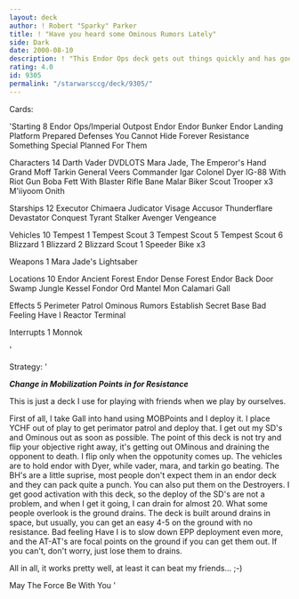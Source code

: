 ```yaml
---
layout: deck
author: ! Robert "Sparky" Parker
title: ! "Have you heard some Ominous Rumors Lately"
side: Dark
date: 2000-08-10
description: ! "This Endor Ops deck gets out things quickly and has good activation.  It drains a lot."
rating: 4.0
id: 9305
permalink: "/starwarsccg/deck/9305/"
---
```

Cards: 

'Starting 8
Endor Ops/Imperial Outpost
Endor
Endor Bunker
Endor Landing Platform
Prepared Defenses
You Cannot Hide Forever
Resistance
Something Special Planned For Them

Characters 14
Darth Vader
DVDLOTS
Mara Jade, The Emperor's Hand
Grand Moff Tarkin
General Veers
Commander Igar
Colonel Dyer
IG-88 With Riot Gun
Boba Fett With Blaster Rifle
Bane Malar
Biker Scout Trooper x3
M'iiyoom Onith

Starships 12
Executor
Chimaera
Judicator
Visage
Accusor
Thunderflare
Devastator
Conquest
Tyrant
Stalker
Avenger
Vengeance

Vehicles 10
Tempest 1
Tempest Scout 3
Tempest Scout 5
Tempest Scout 6
Blizzard 1
Blizzard 2
Blizzard Scout 1
Speeder Bike x3

Weapons 1
Mara Jade's Lightsaber

Locations 10
Endor Ancient Forest
Endor Dense Forest
Endor Back Door
Swamp
Jungle
Kessel
Fondor
Ord Mantel
Mon Calamari
Gall

Effects 5
Perimeter Patrol
Ominous Rumors
Establish Secret Base
Bad Feeling Have I
Reactor Terminal

Interrupts 1
Monnok

'

Strategy: '

***Change in Mobilization Points in for Resistance***

This is just a deck I use for playing with friends when we play by ourselves.

First of all, I take Gall into hand using MOBPoints and I deploy it.  I place YCHF out of play to get perimator patrol and deploy that.  I get out my SD's and Ominous out as soon as possible.  The point of this deck is not try and flip your objective right away, it's getting out OMinous and draining the opponent to death.  I flip only when the oppotunity comes up.  The vehicles are to hold endor with Dyer, while vader, mara, and tarkin go beating.  The BH's are a little suprise, most people don't expect them in an endor deck and they can pack quite a punch.  You can also put them on the Destroyers.  I get good activation with this deck, so the deploy of the SD's are not a problem, and when I get it going, I can drain for almost 20.  What some people overlook is the ground drains.  The deck is built around drains in space, but usually, you can get an easy 4-5 on the ground with no resistance.  Bad feeling Have I is to slow down EPP deployment even more, and the AT-AT's are focal points on the ground if you can get them out.  If you can't, don't worry, just lose them to drains.

All in all, it works pretty well, at least it can beat my friends...  ;-)

May The Force Be With You  '
